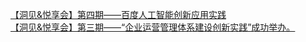   
[【洞见&amp;悦享会】第四期——百度人工智能创新应用实践](http://www.dianyue.me/archives/494/jlx4lqyrmx3pz9sa/)  
[【洞见&amp;悦享会】第三期——“企业运营管理体系建设创新实践”成功举办。](http://www.dianyue.me/archives/494/mgil9tstfpwwia7k/)